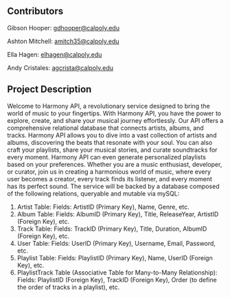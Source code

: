 ## Contributors
Gibson Hooper: gdhooper@calpoly.edu

Ashton Mitchell: amitch35@calpoly.edu

Ella Hagen: elhagen@calpoly.edu

Andy Cristales: agcrista@calpoly.edu

## Project Description
Welcome to Harmony API, a revolutionary service designed to bring the world of music to your fingertips. With Harmony API, you have the power to explore, create, and share your musical journey effortlessly. Our API offers a comprehensive relational database that connects artists, albums, and tracks. Harmony API allows you to dive into a vast collection of artists and albums, discovering the beats that resonate with your soul. You can also craft your playlists, share your musical stories, and curate soundtracks for every moment. Harmony API can even generate personalized playlists based on your preferences. Whether you are a music enthusiast, developer, or curator, join us in creating a harmonious world of music, where every user becomes a creator, every track finds its listener, and every moment has its perfect sound.
The service will be backed by a database composed of the following relations, queryable and mutable via mySQL:
1. Artist Table:
    Fields: ArtistID (Primary Key), Name, Genre, etc.
2. Album Table:
    Fields: AlbumID (Primary Key), Title, ReleaseYear, ArtistID (Foreign Key), etc.
3. Track Table:
    Fields: TrackID (Primary Key), Title, Duration, AlbumID (Foreign Key), etc.
4. User Table:
    Fields: UserID (Primary Key), Username, Email, Password, etc.
5. Playlist Table:
    Fields: PlaylistID (Primary Key), Name, UserID (Foreign Key), etc.
6. PlaylistTrack Table (Associative Table for Many-to-Many Relationship):
    Fields: PlaylistID (Foreign Key), TrackID (Foreign Key), Order (to define the order of tracks in a playlist), etc.
   
